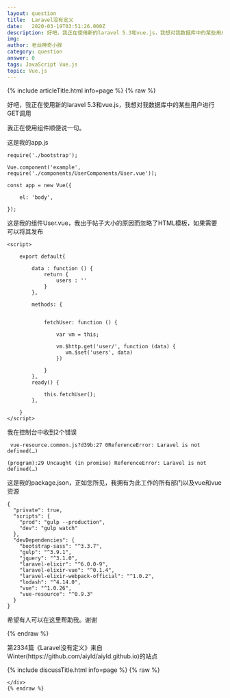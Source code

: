 ```yaml
---
layout: question
title:  Laravel没有定义
date:   2020-03-19T03:51:26.000Z
description: 好吧，我正在使用新的laravel 5.3和vue.js，我想对我数据库中的某些用户进行GET调用我正在使用组件顺便说一句。 这是我的app.js...
img: 
author: 老丝神奇小胖
category: question
answer: 0
tags: JavaScript Vue.js
topic: Vue.js
---
```

<div class="article-root">
  <div class="article">
    {% include articleTitle.html info=page %}
    {% raw %}
    <div class="article-content"><p><font style="vertical-align: inherit;"><font style="vertical-align: inherit;">好吧，我正在使用新的laravel 5.3和vue.js，我想对我数据库中的某些用户进行GET调用</font></font></p>

<p><font style="vertical-align: inherit;"><font style="vertical-align: inherit;">我正在使用组件顺便说一句。 </font></font></p>

<p><font style="vertical-align: inherit;"><font style="vertical-align: inherit;">这是我的app.js</font></font></p>

<pre><code>require('./bootstrap');<font></font>
<font></font>
Vue.component('example', require('./components/UserComponents/User.vue'));<font></font>
<font></font>
const app = new Vue({<font></font>
<font></font>
    el: 'body',<font></font>
<font></font>
});<font></font>
</code></pre>

<p><font style="vertical-align: inherit;"><font style="vertical-align: inherit;">这是我的组件User.vue，我出于帖子大小的原因而忽略了HTML模板，如果需要可以将其发布</font></font></p>

<pre><code>&lt;script&gt;<font></font>
<font></font>
    export default{<font></font>
<font></font>
        data : function () {<font></font>
            return {<font></font>
                users : ''<font></font>
            }<font></font>
        },<font></font>
<font></font>
        methods: {<font></font>
<font></font>
<font></font>
            fetchUser: function () {<font></font>
<font></font>
                var vm = this;<font></font>
<font></font>
                vm.$http.get('user/', function (data) {<font></font>
                   vm.$set('users', data)<font></font>
                })<font></font>
<font></font>
            }<font></font>
        },<font></font>
        ready() {<font></font>
<font></font>
            this.fetchUser();<font></font>
        },<font></font>
<font></font>
    }<font></font>
&lt;/script&gt;<font></font>
</code></pre>

<p><font style="vertical-align: inherit;"><font style="vertical-align: inherit;">我在控制台中收到2个错误</font></font></p>

<pre><code> vue-resource.common.js?d39b:27 0ReferenceError: Laravel is not defined(…)<font></font>
<font></font>
(program):29 Uncaught (in promise) ReferenceError: Laravel is not defined(…)<font></font>
</code></pre>

<p><font style="vertical-align: inherit;"><font style="vertical-align: inherit;">这是我的package.json，正如您所见，我拥有为此工作的所有部门以及vue和vue资源</font></font></p>

<pre><code>{<font></font>
  "private": true,<font></font>
  "scripts": {<font></font>
    "prod": "gulp --production",<font></font>
    "dev": "gulp watch"<font></font>
  },<font></font>
  "devDependencies": {<font></font>
    "bootstrap-sass": "^3.3.7",<font></font>
    "gulp": "^3.9.1",<font></font>
    "jquery": "^3.1.0",<font></font>
    "laravel-elixir": "^6.0.0-9",<font></font>
    "laravel-elixir-vue": "^0.1.4",<font></font>
    "laravel-elixir-webpack-official": "^1.0.2",<font></font>
    "lodash": "^4.14.0",<font></font>
    "vue": "^1.0.26",<font></font>
    "vue-resource": "^0.9.3"<font></font>
  }<font></font>
}<font></font>
</code></pre>

<p><font style="vertical-align: inherit;"><font style="vertical-align: inherit;">希望有人可以在这里帮助我。</font><font style="vertical-align: inherit;">谢谢</font></font></p></div>
    {% endraw %}
  </div>
  <p class="winter_mark">第2334篇《Laravel没有定义》来自Winter(https://github.com/aiyld/aiyld.github.io)的站点</p>
  <div class="discuss-wrapper">
    {% include discussTitle.html info=page %}
    {% raw %}
    <div class="discuss-list">
    
    </div>
    {% endraw %}
  </div>
<div>
